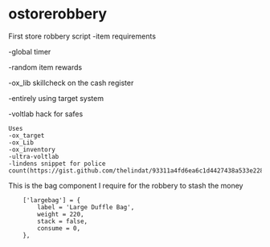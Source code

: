 # ostorerobbery
First store robbery script
-item requirements

-global timer

-random item rewards

-ox_lib skillcheck on the cash register

-entirely using target system

-voltlab hack for safes
```
Uses
-ox_target
-ox_Lib
-ox_inventory
-ultra-voltlab
-lindens snippet for police count(https://gist.github.com/thelindat/93311a4fd6ea6c1d4427438a533e228c)
```
This is the bag component I require for the robbery to stash the money

```
	['largebag'] = {
		label = 'Large Duffle Bag',
		weight = 220,
		stack = false,
		consume = 0,
	},
  ```
